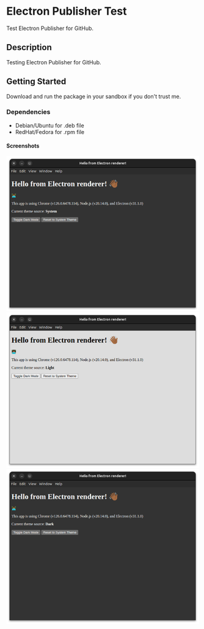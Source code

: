 # Electron Publisher Test

Test Electron Publisher for GitHub.

## Description

Testing Electron Publisher for GitHub.

## Getting Started

Download and run the package in your sandbox if you don't trust me.

### Dependencies

* Debian/Ubuntu for .deb file
* RedHat/Fedora for .rpm file

#### Screenshots 

![System Theme](images/screenshot_system.png)
![Light Theme](images/screenshot_light.png)
![Dark Theme](images/screenshot_dark.png)